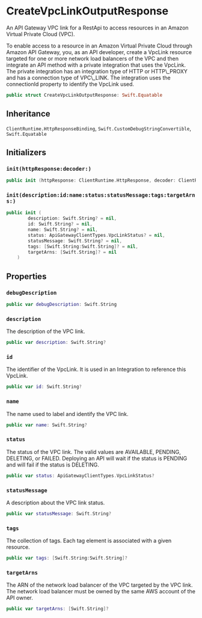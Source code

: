 # CreateVpcLinkOutputResponse

An API Gateway VPC link for a RestApi to access resources in an Amazon Virtual Private Cloud (VPC).

<div class="remarks">
To enable access to a resource in an Amazon Virtual Private Cloud through Amazon API Gateway, you, as an API developer, create a VpcLink resource targeted for one or more network load balancers of the VPC and then integrate an API method with a private integration that uses the VpcLink. The private integration has an integration type of HTTP or HTTP\_PROXY and has a connection type of VPC\_LINK. The integration uses the connectionId property to identify the VpcLink used.
</div>

``` swift
public struct CreateVpcLinkOutputResponse: Swift.Equatable 
```

## Inheritance

`ClientRuntime.HttpResponseBinding`, `Swift.CustomDebugStringConvertible`, `Swift.Equatable`

## Initializers

### `init(httpResponse:decoder:)`

``` swift
public init (httpResponse: ClientRuntime.HttpResponse, decoder: ClientRuntime.ResponseDecoder? = nil) throws 
```

### `init(description:id:name:status:statusMessage:tags:targetArns:)`

``` swift
public init (
        description: Swift.String? = nil,
        id: Swift.String? = nil,
        name: Swift.String? = nil,
        status: ApiGatewayClientTypes.VpcLinkStatus? = nil,
        statusMessage: Swift.String? = nil,
        tags: [Swift.String:Swift.String]? = nil,
        targetArns: [Swift.String]? = nil
    )
```

## Properties

### `debugDescription`

``` swift
public var debugDescription: Swift.String 
```

### `description`

The description of the VPC link.

``` swift
public var description: Swift.String?
```

### `id`

The identifier of the  VpcLink. It is used in an Integration to reference this VpcLink.

``` swift
public var id: Swift.String?
```

### `name`

The name used to label and identify the VPC link.

``` swift
public var name: Swift.String?
```

### `status`

The status of the VPC link. The valid values are AVAILABLE, PENDING, DELETING, or FAILED. Deploying an API will wait if the status is PENDING and will fail if the status is DELETING.

``` swift
public var status: ApiGatewayClientTypes.VpcLinkStatus?
```

### `statusMessage`

A description about the VPC link status.

``` swift
public var statusMessage: Swift.String?
```

### `tags`

The collection of tags. Each tag element is associated with a given resource.

``` swift
public var tags: [Swift.String:Swift.String]?
```

### `targetArns`

The ARN of the network load balancer of the VPC targeted by the VPC link. The network load balancer must be owned by the same AWS account of the API owner.

``` swift
public var targetArns: [Swift.String]?
```
